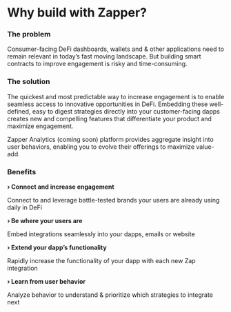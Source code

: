 # Why build with Zapper?

### The problem

Consumer-facing DeFi dashboards, wallets and & other applications need to remain relevant in today’s fast moving landscape. But building smart contracts to improve engagement is risky and time-consuming.

### The solution

The quickest and most predictable way to increase engagement is to enable seamless access to innovative opportunities in DeFi. Embedding these well-defined, easy to digest strategies directly into your customer-facing dapps creates new and compelling features that differentiate your product and maximize engagement.

Zapper Analytics \(coming soon\) platform provides aggregate insight into user behaviors, enabling you to evolve their offerings to maximize value-add.

### Benefits

**› Connect and increase engagement**

Connect to and leverage battle-tested brands your users are already using daily in DeFi 

**› Be where your users are**

Embed integrations seamlessly into your dapps, emails or website

**› Extend your dapp’s functionality**

Rapidly increase the functionality of your dapp with each new Zap integration

**› Learn from user behavior**

Analyze behavior to understand & prioritize which strategies to integrate next

